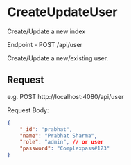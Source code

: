 # CreateUpdateUser

Create/Update a new index

Endpoint - POST /api/user

Create/Update a new/existing user.

## Request

e.g. 
POST http://localhost:4080/api/user

Request Body: 

```json
{ 
    "_id": "prabhat",
	"name": "Prabhat Sharma",
	"role": "admin", // or user
	"password": "Complexpass#123"
}
```
